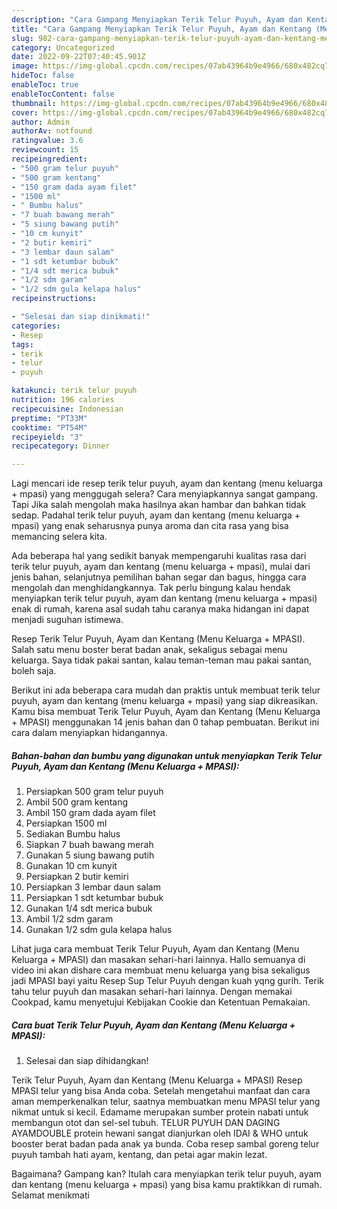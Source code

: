 ```yaml
---
description: "Cara Gampang Menyiapkan Terik Telur Puyuh, Ayam dan Kentang (Menu Keluarga + MPASI){ yang Bisa Manjain Lidah,  Menu Buat lebaran"
title: "Cara Gampang Menyiapkan Terik Telur Puyuh, Ayam dan Kentang (Menu Keluarga + MPASI){ yang Bisa Manjain Lidah,  Menu Buat lebaran"
slug: 982-cara-gampang-menyiapkan-terik-telur-puyuh-ayam-dan-kentang-menu-keluarga-mpasi-yang-bisa-manjain-lidah-menu-buat-lebaran
category: Uncategorized
date: 2022-09-22T07:40:45.901Z
image: https://img-global.cpcdn.com/recipes/07ab43964b9e4966/680x482cq70/terik-telur-puyuh-ayam-dan-kentang-menu-keluarga-mpasi-foto-resep-utama.jpg
hideToc: false
enableToc: true
enableTocContent: false
thumbnail: https://img-global.cpcdn.com/recipes/07ab43964b9e4966/680x482cq70/terik-telur-puyuh-ayam-dan-kentang-menu-keluarga-mpasi-foto-resep-utama.jpg
cover: https://img-global.cpcdn.com/recipes/07ab43964b9e4966/680x482cq70/terik-telur-puyuh-ayam-dan-kentang-menu-keluarga-mpasi-foto-resep-utama.jpg
author: Admin
authorAv: notfound
ratingvalue: 3.6
reviewcount: 15
recipeingredient:
- "500 gram telur puyuh"
- "500 gram kentang"
- "150 gram dada ayam filet"
- "1500 ml"
- " Bumbu halus"
- "7 buah bawang merah"
- "5 siung bawang putih"
- "10 cm kunyit"
- "2 butir kemiri"
- "3 lembar daun salam"
- "1 sdt ketumbar bubuk"
- "1/4 sdt merica bubuk"
- "1/2 sdm garam"
- "1/2 sdm gula kelapa halus"
recipeinstructions:

- "Selesai dan siap dinikmati!"
categories:
- Resep
tags:
- terik
- telur
- puyuh

katakunci: terik telur puyuh 
nutrition: 196 calories
recipecuisine: Indonesian
preptime: "PT33M"
cooktime: "PT54M"
recipeyield: "3"
recipecategory: Dinner

---
```



Lagi mencari ide resep terik telur puyuh, ayam dan kentang (menu keluarga + mpasi) yang menggugah selera? Cara menyiapkannya sangat gampang. Tapi Jika salah mengolah maka hasilnya akan hambar dan bahkan tidak sedap. Padahal terik telur puyuh, ayam dan kentang (menu keluarga + mpasi) yang enak seharusnya punya aroma dan cita rasa yang bisa memancing selera kita.


Ada beberapa hal yang sedikit banyak mempengaruhi kualitas rasa dari terik telur puyuh, ayam dan kentang (menu keluarga + mpasi), mulai dari jenis bahan, selanjutnya pemilihan bahan segar dan bagus, hingga cara mengolah dan menghidangkannya. Tak perlu bingung kalau hendak menyiapkan terik telur puyuh, ayam dan kentang (menu keluarga + mpasi) enak di rumah, karena asal sudah tahu caranya maka hidangan ini dapat menjadi suguhan istimewa.

Resep Terik Telur Puyuh, Ayam dan Kentang (Menu Keluarga + MPASI). Salah satu menu boster berat badan anak, sekaligus sebagai menu keluarga. Saya tidak pakai santan, kalau teman-teman mau pakai santan, boleh saja.


Berikut ini ada beberapa cara mudah dan praktis untuk membuat terik telur puyuh, ayam dan kentang (menu keluarga + mpasi) yang siap dikreasikan. Kamu bisa membuat Terik Telur Puyuh, Ayam dan Kentang (Menu Keluarga + MPASI) menggunakan 14 jenis bahan dan 0 tahap pembuatan. Berikut ini cara dalam menyiapkan hidangannya.

<!--inarticleads1-->

##### Bahan-bahan dan bumbu yang digunakan untuk menyiapkan Terik Telur Puyuh, Ayam dan Kentang (Menu Keluarga + MPASI):

1. Persiapkan 500 gram telur puyuh
1. Ambil 500 gram kentang
1. Ambil 150 gram dada ayam filet
1. Persiapkan 1500 ml
1. Sediakan  Bumbu halus
1. Siapkan 7 buah bawang merah
1. Gunakan 5 siung bawang putih
1. Gunakan 10 cm kunyit
1. Persiapkan 2 butir kemiri
1. Persiapkan 3 lembar daun salam
1. Persiapkan 1 sdt ketumbar bubuk
1. Gunakan 1/4 sdt merica bubuk
1. Ambil 1/2 sdm garam
1. Gunakan 1/2 sdm gula kelapa halus


Lihat juga cara membuat Terik Telur Puyuh, Ayam dan Kentang (Menu Keluarga + MPASI) dan masakan sehari-hari lainnya. Hallo semuanya di video ini akan dishare cara membuat menu keluarga yang bisa sekaligus jadi MPASI bayi yaitu Resep Sup Telur Puyuh dengan kuah yqng gurih. Terik tahu telur puyuh dan masakan sehari-hari lainnya. Dengan memakai Cookpad, kamu menyetujui Kebijakan Cookie dan Ketentuan Pemakaian. 

<!--inarticleads2-->

##### Cara buat Terik Telur Puyuh, Ayam dan Kentang (Menu Keluarga + MPASI):


1. Selesai dan siap dihidangkan!

Terik Telur Puyuh, Ayam dan Kentang (Menu Keluarga + MPASI) Resep MPASI telur yang bisa Anda coba. Setelah mengetahui manfaat dan cara aman memperkenalkan telur, saatnya membuatkan menu MPASI telur yang nikmat untuk si kecil. Edamame merupakan sumber protein nabati untuk membangun otot dan sel-sel tubuh. TELUR PUYUH DAN DAGING AYAMDOUBLE protein hewani sangat dianjurkan oleh IDAI &amp; WHO untuk booster berat badan pada anak ya bunda. Coba resep sambal goreng telur puyuh tambah hati ayam, kentang, dan petai agar makin lezat. 

Bagaimana? Gampang kan? Itulah cara menyiapkan terik telur puyuh, ayam dan kentang (menu keluarga + mpasi) yang bisa kamu praktikkan di rumah. Selamat menikmati
